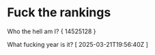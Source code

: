 # Fuck the rankings

Who the hell am I?
{ 14525128 }

What fucking year is it?
[ 2025-03-21T19:56:40Z ]
